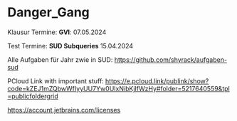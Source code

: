  # Danger_Gang

Klausur Termine:
**GVI**: 07.05.2024


Test Termine:
**SUD Subqueries** 15.04.2024


Alle Aufgaben für Jahr zwie in SUD:
https://github.com/shyrack/aufgaben-sud





PCloud Link with important stuff: https://e.pcloud.link/publink/show?code=kZEJ1mZQbwWfIyyUU7Yw0UIxNibKjIfWzHy#folder=5217640559&tpl=publicfoldergrid


https://account.jetbrains.com/licenses
